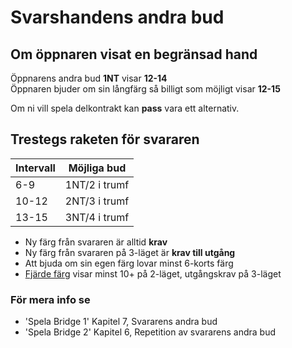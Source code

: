 # Svarshandens andra bud

## Om öppnaren visat en begränsad hand

Öppnarens andra bud **1NT** visar **12-14**\
Öppnaren bjuder om sin långfärg så billigt som möjligt visar **12-15**

Om ni vill spela delkontrakt kan **pass** vara ett alternativ.

## Trestegs raketen för svararen

| Intervall | Möjliga bud   |
| --------- | ------------- |
| 6-9       | 1NT/2 i trumf |
| 10-12     | 2NT/3 i trumf |
| 13-15     | 3NT/4 i trumf |

- Ny färg från svararen är alltid **krav**
- Ny färg från svararen på 3-läget är **krav till utgång**
- Att bjuda om sin egen färg lovar minst 6-korts färg
- [Fjärde färg](./konventioner/fjarde-farg.md) visar minst 10+ på 2-läget, utgångskrav på 3-läget

### För mera info se

- 'Spela Bridge 1' Kapitel 7, Svararens andra bud
- 'Spela Bridge 2' Kapitel 6, Repetition av svararens andra bud
